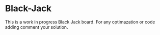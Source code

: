 # Black-Jack
This is a work in progress Black Jack board. For any optimazation or code adding comment your solution.
